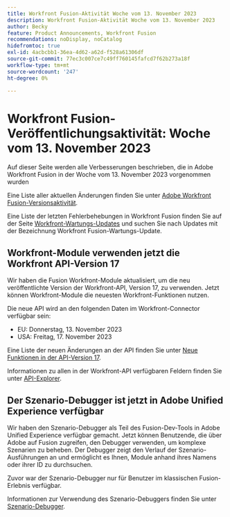 ```yaml
---
title: Workfront Fusion-Aktivität Woche vom 13. November 2023
description: Workfront Fusion-Aktivität Woche vom 13. November 2023
author: Becky
feature: Product Announcements, Workfront Fusion
recommendations: noDisplay, noCatalog
hidefromtoc: true
exl-id: 4acbcbb1-36ea-4d62-a62d-f528a61306df
source-git-commit: 77ec3c007ce7c49ff760145fafcd7f62b273a18f
workflow-type: tm+mt
source-wordcount: '247'
ht-degree: 0%

---
```


# Workfront Fusion-Veröffentlichungsaktivität: Woche vom 13. November 2023

Auf dieser Seite werden alle Verbesserungen beschrieben, die in Adobe Workfront Fusion in der Woche vom 13. November 2023 vorgenommen wurden

Eine Liste aller aktuellen Änderungen finden Sie unter [Adobe Workfront Fusion-Versionsaktivität](/help/workfront-fusion/fusion-product-releases/fusion-release-activity.md).

Eine Liste der letzten Fehlerbehebungen in Workfront Fusion finden Sie auf der Seite [Workfront-Wartungs-Updates](https://experienceleague.adobe.com/docs/workfront-known-issues/releases/current-updates.html) und suchen Sie nach Updates mit der Bezeichnung Workfront Fusion-Wartungs-Update.

## Workfront-Module verwenden jetzt die Workfront API-Version 17

Wir haben die Fusion Workfront-Module aktualisiert, um die neu veröffentlichte Version der Workfront-API, Version 17, zu verwenden. Jetzt können Workfront-Module die neuesten Workfront-Funktionen nutzen.

Die neue API wird an den folgenden Daten im Workfront-Connector verfügbar sein:

* EU: Donnerstag, 13. November 2023
* USA: Freitag, 17. November 2023

Eine Liste der neuen Änderungen an der API finden Sie unter [Neue Funktionen in der API-Version 17](https://experienceleague.adobe.com/en/docs/workfront/using/adobe-workfront-api/api-notes/new-api-version-17).

Informationen zu allen in der Workfront-API verfügbaren Feldern finden Sie unter [API-Explorer](https://developer.adobe.com/workfront/api-explorer).

## Der Szenario-Debugger ist jetzt in Adobe Unified Experience verfügbar

Wir haben den Szenario-Debugger als Teil des Fusion-Dev-Tools in Adobe Unified Experience verfügbar gemacht. Jetzt können Benutzende, die über Adobe auf Fusion zugreifen, den Debugger verwenden, um komplexe Szenarien zu beheben. Der Debugger zeigt den Verlauf der Szenario-Ausführungen an und ermöglicht es Ihnen, Module anhand ihres Namens oder ihrer ID zu durchsuchen.

Zuvor war der Szenario-Debugger nur für Benutzer im klassischen Fusion-Erlebnis verfügbar.

Informationen zur Verwendung des Szenario-Debuggers finden Sie unter [Szenario-Debugger](/help/workfront-fusion/manage-scenarios/debug-a-scenario.md#scenario-debugger).
